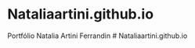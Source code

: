 # Nataliaartini.github.io
Portfólio Natalia Artini Ferrandin
#   N a t a l i a a r t i n i . g i t h u b . i o  
 